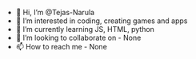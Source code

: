 - 👋 Hi, I’m @Tejas-Narula
- 👀 I’m interested in coding, creating games and apps
- 🌱 I’m currently learning JS, HTML, python
- 💞️ I’m looking to collaborate on - None
- 📫 How to reach me - None
